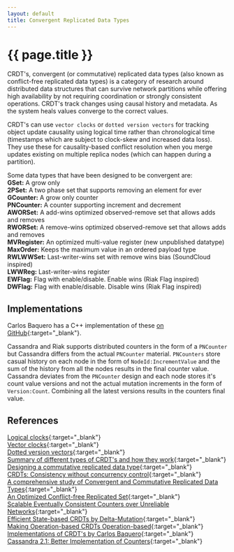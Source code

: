 ```yaml
---
layout: default
title: Convergent Replicated Data Types
---
```


# {{ page.title }}

CRDT's, convergent (or commutative) replicated data types (also known as conflict-free replicated data types) is a category of research around distributed data structures that can survive network partitions while offering high availability by not requiring coordination or strongly consistent operations. CRDT's track changes using causal history and metadata. As the system heals values converge to the correct values.

CRDT's can use `vector clocks` or `dotted version vectors` for tracking object update causality using logical time rather than chronological time (timestamps which are subject to clock-skew and increased data loss). They use these for causality-based conflict resolution when you merge updates existing on multiple replica nodes (which can happen during a partition).

Some data types that have been designed to be convergent are:    
**GSet:** A grow only    
**2PSet:** A two phase set that supports removing an element for ever    
**GCounter:** A grow only counter    
**PNCounter:** A counter supporting increment and decrement    
**AWORSet:** A add-wins optimized observed-remove set that allows adds and removes    
**RWORSet:** A remove-wins optimized observed-remove set that allows adds and removes    
**MVRegister:** An optimized multi-value register (new unpublished datatype)    
**MaxOrder:** Keeps the maximum value in an ordered payload type    
**RWLWWSet:** Last-writer-wins set with remove wins bias (SoundCloud inspired)    
**LWWReg:** Last-writer-wins register    
**EWFlag:** Flag with enable/disable. Enable wins (Riak Flag inspired)    
**DWFlag:** Flag with enable/disable. Disable wins (Riak Flag inspired)   

## Implementations
Carlos Baquero has a C++ implementation of these [on GitHub](https://github.com/CBaquero/delta-enabled-crdts){:target="_blank"}.

Cassandra and Riak supports distributed counters in the form of a `PNCounter` but Cassandra differs from the actual `PNCounter` material. `PNCounters` store casual history on each node in the form of `NodeId:IncrementValue` and the sum of the history from all the nodes results in the final counter value. Cassandra deviates from the `PNCounter` design and each node stores it's count value versions and not the actual mutation increments in the form of `Version:Count`. Combining all the latest versions results in the counters final value.

## References
[Logical clocks](http://research.microsoft.com/en-us/um/people/lamport/pubs/time-clocks.pdf){:target="_blank"}   
[Vector clocks](http://en.wikipedia.org/wiki/Vector_clock){:target="_blank"}    
[Dotted version vectors](http://arxiv.org/pdf/1011.5808v1.pdf){:target="_blank"}    
[Summary of different types of CRDT's and how they work](https://github.com/pfraze/crdt_notes){:target="_blank"}    
[Designing a commutative replicated data type](http://arxiv.org/pdf/0710.1784v1.pdf){:target="_blank"}    
[CRDTs: Consistency without concurrency control](http://arxiv.org/pdf/0907.0929v1.pdf){:target="_blank"}    
[A comprehensive study of Convergent and Commutative Replicated Data Types](https://hal.inria.fr/inria-00555588/document){:target="_blank"}    
[An Optimized Conflict-free Replicated Set](http://arxiv.org/pdf/1210.3368v1.pdf){:target="_blank"}    
[Scalable Eventually Consistent Counters over Unreliable Networks](http://arxiv.org/pdf/1307.3207v1.pdf){:target="_blank"}    
[Efficient State-based CRDTs by Delta-Mutation](http://arxiv.org/pdf/1410.2803.pdf){:target="_blank"}    
[Making Operation-based CRDTs Operation-based](http://haslab.uminho.pt/ashoker/files/opbaseddais14.pdf){:target="_blank"}
[Implementations of CRDT's by Carlos Baquero](https://github.com/CBaquero/delta-enabled-crdts){:target="_blank"}    
[Cassandra 2.1: Better Implementation of Counters](http://www.datastax.com/dev/blog/whats-new-in-cassandra-2-1-a-better-implementation-of-counters){:target="_blank"}    